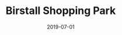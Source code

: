 ---
title: Birstall Shopping Park
date: "2019-07-01"
path: "/portfolio/birstall-shopping-park"
websiteurl: https://www.birstallshoppingpark.co.uk/
thumbnail: ../media/birstall-shopping-park/thumbnail.jpg
heroimage: ../media/birstall-shopping-park/heroimage.png
projectDescription: Tasked with migrating their outdated and slow Joomla website to the latest WordPress platform, using a design provided by the creative studio.
projectImage: ''
techStack:
  - WordPress
  - HTML
  - PHP
  - SCSS
  - jQuery
  - AJAX
  - OwlCarousel2
  - Adobe Illustrator
  - Adobe Photoshop
position: Web Developer at Bewonder*
---